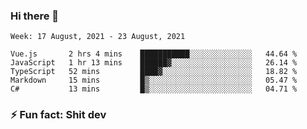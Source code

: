 ### Hi there 👋
<!--START_SECTION:waka-->
```text
Week: 17 August, 2021 - 23 August, 2021

Vue.js       2 hrs 4 mins    ███████████░░░░░░░░░░░░░░   44.64 % 
JavaScript   1 hr 13 mins    ██████▓░░░░░░░░░░░░░░░░░░   26.14 % 
TypeScript   52 mins         ████▓░░░░░░░░░░░░░░░░░░░░   18.82 % 
Markdown     15 mins         █▒░░░░░░░░░░░░░░░░░░░░░░░   05.47 % 
C#           13 mins         █▒░░░░░░░░░░░░░░░░░░░░░░░   04.71 % 
```
<!--END_SECTION:waka-->
<!--
**TG4LAaron/TG4LAaron** is a ✨ _special_ ✨ repository because its `README.md` (this file) appears on your GitHub profile.

Here are some ideas to get you started:

- 🔭 I’m currently working on ...
- 🌱 I’m currently learning ...
- 👯 I’m looking to collaborate on ...
- 🤔 I’m looking for help with ...
- 💬 Ask me about ...
- 📫 How to reach me: ...
- 😄 Pronouns: ...
- ⚡ Fun fact: ...
-->
### ⚡ Fun fact: Shit dev
